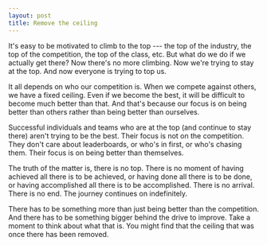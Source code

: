```yaml
---
layout: post
title: Remove the ceiling
---
```


It's easy to be motivated to climb to the top --- the top of the industry, the top of the competition, the top of the class, etc. But what do we do if we actually get there? Now there's no more climbing. Now we're trying to stay at the top. And now everyone is trying to top us.

It all depends on who our competition is. When we compete against others, we have a fixed ceiling. Even if we become the best, it will be difficult to become much better than that. And that's because our focus is on being better than others rather than being better than ourselves.

Successful individuals and teams who are at the top (and continue to stay there) aren't trying to be the best. Their focus is not on the competition. They don't care about leaderboards, or who's in first, or who's chasing them. Their focus is on being better than themselves.

The truth of the matter is, there is no top. There is no moment of having achieved all there is to be achieved, or having done all there is to be done, or having accomplished all there is to be accomplished. There is no arrival. There is no end. The journey continues on indefinitely.

There has to be something more than just being better than the competition. And there has to be something bigger behind the drive to improve. Take a moment to think about what that is. You might find that the ceiling that was once there has been removed.
